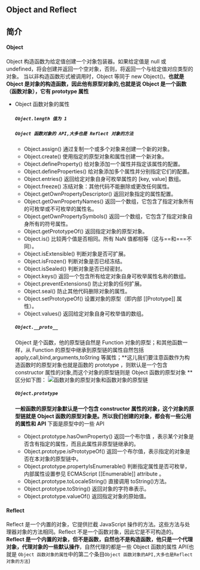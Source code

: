 
## Object and Reflect

## 简介

#### Object

Object 构造函数为给定值创建一个对象包装器。如果给定值是 null 或 undefined，将会创建并返回一个空对象，否则，将返回一个与给定值对应类型的对象。
当以非构造函数形式被调用时，Object 等同于 new Object()。**也就是 Object 是对象的构造函数，因此他有原型对象的,也就是说 Object 是一个函数（函数对象），它有 prototype 属性**

- Object 函数对象的属性

  ##### `Object.length 值为 1`

  ##### `Object 函数对象的 API,大多也是 Reflect 对象的方法`

  - Object.assign()
    通过复制一个或多个对象来创建一个新的对象。
  - Object.create()
    使用指定的原型对象和属性创建一个新对象。
  - Object.defineProperty()
    给对象添加一个属性并指定该属性的配置。
  - Object.defineProperties()
    给对象添加多个属性并分别指定它们的配置。
  - Object.entries()
    返回给定对象自身可枚举属性的 [key, value] 数组。
  - Object.freeze()
    冻结对象：其他代码不能删除或更改任何属性。
  - Object.getOwnPropertyDescriptor()
    返回对象指定的属性配置。
  - Object.getOwnPropertyNames()
    返回一个数组，它包含了指定对象所有的可枚举或不可枚举的属性名。
  - Object.getOwnPropertySymbols()
    返回一个数组，它包含了指定对象自身所有的符号属性。
  - Object.getPrototypeOf()
    返回指定对象的原型对象。
  - Object.is()
    比较两个值是否相同。所有 NaN 值都相等（这与==和===不同）。
  - Object.isExtensible()
    判断对象是否可扩展。
  - Object.isFrozen()
    判断对象是否已经冻结。
  - Object.isSealed()
    判断对象是否已经密封。
  - Object.keys()
    返回一个包含所有给定对象自身可枚举属性名称的数组。
  - Object.preventExtensions()
    防止对象的任何扩展。
  - Object.seal()
    防止其他代码删除对象的属性。
  - Object.setPrototypeOf()
    设置对象的原型（即内部 [[Prototype]] 属性）。
  - Object.values()
    返回给定对象自身可枚举值的数组。
    <br />

  ##### `Object.__proto__`

  Object 是个函数，他的原型链自然是 Function 对象的原型；和其他函数一样，从 Function 的原型中继承到原型链的属性自然包括 apply,call,bind,arguments,toString 等属性；**这儿我们要注意函数作为构造函数时的原型对象也就是函数的 prototype ，则默认是一个包含 constructor 属性的对象,而这个对象的原型链则是 Object 函数的原型对象 **
  区分如下图：
  ![函数对象的原型对象和函数对象的原型链](../assets/image/javascript/class/objectPrototypeAndProto.png)
  <br />

  ##### `Object.prototype`

  **一般函数的原型对象默认是一个包含 constructor 属性的对象，这个对象的原型链就是 Object 函数的原型对象是。所以我们创建的对象，都会有一些公用的属性和 API**
  下面是原型中的一些 API

  - Object.prototype.hasOwnProperty()
    返回一个布尔值 ，表示某个对象是否含有指定的属性，而且此属性非原型链继承的。
    <br />
  - Object.prototype.isPrototypeOf()
    返回一个布尔值，表示指定的对象是否在本对象的原型链中。
    <br />
  - Object.prototype.propertyIsEnumerable()
    判断指定属性是否可枚举，内部属性设置参见 ECMAScript [[Enumerable]] attribute 。
    <br />
  - Object.prototype.toLocaleString()
    直接调用 toString()方法。
    <br />
  - Object.prototype.toString()
    返回对象的字符串表示。
    <br />
  - Object.prototype.valueOf()
    返回指定对象的原始值。
    <br />

#### Reflect

Reflect 是一个内置的对象，它提供拦截 JavaScript 操作的方法。这些方法与处理器对象的方法相同。Reflect 不是一个函数对象，因此它是不可构造的。
**Reflect 是一个内置的对象，但不是函数，自然也不是构造函数，他只是一个代理对象，代理对象的一些默认操作**，自然代理的都是一些 Object 函数的属性 API(也就是 `Object 函数对象的属性`中的第二个条目`Object 函数对象的API,大多也是Reflect对象的方法`)
